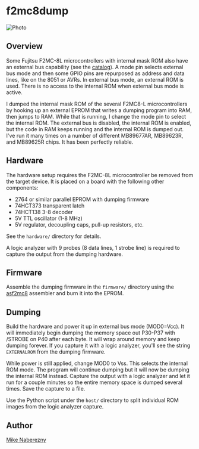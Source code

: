 # f2mc8dump

![Photo](https://user-images.githubusercontent.com/52712/34909015-cdebd7d4-f84e-11e7-86c4-c4403cf749d8.png)

## Overview

Some Fujitsu F2MC-8L microcontrollers with internal mask ROM also have an
external bus capability (see the [catalog](https://web.archive.org/web/20170514004456/http://www.fujitsu.com/downloads/MICRO/fme/micros/micros_2006.pdf)). A mode pin selects external bus mode and then some GPIO pins are repurposed
as address and data lines, like on the 8051 or AVRs. In external bus mode, an
external ROM is used. There is no access to the internal ROM when external bus
mode is active.

I dumped the internal mask ROM of the several F2MC8-L microcontrollers by
hooking up an external EPROM that writes a dumping program into RAM, then
jumps to RAM. While that is running, I change the mode pin to select the
internal ROM. The external bus is disabled, the internal ROM is enabled, but
the code in RAM keeps running and the internal ROM is dumped out. I've run it
many times on a number of different MB89677AR, MB89623R, and MB89625R chips.
It has been perfectly reliable.

## Hardware

The hardware setup requires the F2MC-8L microcontroller be removed from the
target device. It is placed on a board with the following other components:

 - 2764 or similar parallel EPROM with dumping firmware
 - 74HCT373 transparent latch
 - 74HCT138 3-8 decoder
 - 5V TTL oscillator (1-8 MHz)
 - 5V regulator, decoupling caps, pull-up resistors, etc.

See the `hardware/` directory for details.

A logic analyzer with 9 probes (8 data lines, 1 strobe line) is required to
capture the output from the dumping hardware.

## Firmware

Assemble the dumping firmware in the `firmware/` directory using the [asf2mc8](http://shop-pdp.net/ashtml/asf2mc.htm)
assembler and burn it into the EPROM.

## Dumping

Build the hardware and power it up in external bus mode (MOD0=Vcc). It will
immediately begin dumping the memory space out P30-P37 with /STROBE on P40
after each byte. It will wrap around memory and keep dumping forever. If you
capture it with a logic analyzer, you'll see the string `EXTERNALROM` from
the dumping firmware.

While power is still applied, change MOD0 to Vss. This selects the internal
ROM mode. The program will continue dumping but it will now be dumping the
internal ROM instead. Capture the output with a logic analyzer and let it
run for a couple minutes so the entire memory space is dumped several times.
Save the capture to a file.

Use the Python script under the `host/` directory to split individual
ROM images from the logic analyzer capture.

## Author

[Mike Naberezny](https://github.com/mnaberez)
